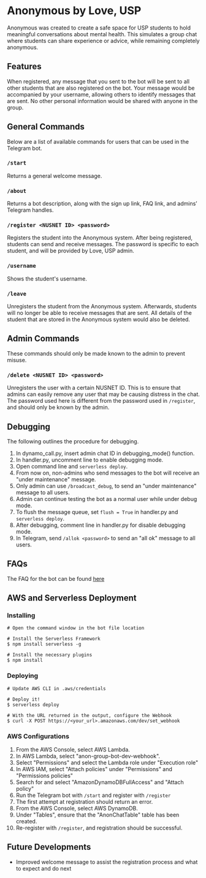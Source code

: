 # Anonymous by Love, USP
Anonymous was created to create a safe space for USP students to hold meaningful conversations about mental health.
This simulates a group chat where students can share experience or advice, while remaining completely anonymous.



## Features
When registered, any message that you sent to the bot will be sent to all other students that are also registered on the bot.
Your message would be accompanied by your username, allowing others to identify messages that are sent.
No other personal information would be shared with anyone in the group.



## General Commands
Below are a list of available commands for users that can be used in the Telegram bot.

### `/start`
Returns a general welcome message.

### `/about`
Returns a bot description, along with the sign up link, FAQ link, and admins’ Telegram handles.

### `/register <NUSNET ID> <password>`
Registers the student into the Anonymous system.
After being registered, students can send and receive messages.
The password is specific to each student, and will be provided by Love, USP admin.

### `/username`
Shows the student's username.

### `/leave`
Unregisters the student from the Anonymous system.
Afterwards, students will no longer be able to receive messages that are sent.
All details of the student that are stored in the Anonymous system would also be deleted.



## Admin Commands
These commands should only be made known to the admin to prevent misuse.

### `/delete <NUSNET ID> <password>`
Unregisters the user with a certain NUSNET ID.
This is to ensure that admins can easily remove any user that may be causing distress in the chat.
The password used here is different from the password used in `/register`, and should only be known by the admin.



## Debugging
The following outlines the procedure for debugging.
1. In dynamo_call.py, insert admin chat ID in debugging_mode() function.
2. In handler.py, uncomment line to enable debugging mode.
3. Open command line and `serverless deploy`.
4. From now on, non-admins who send messages to the bot will receive an "under maintenance" message.
5. Only admin can use `/broadcast_debug`, to send an "under maintenance" message to all users.
6. Admin can continue testing the bot as a normal user while under debug mode.
7. To flush the message queue, set `flush = True` in handler.py and `serverless deploy`.
8. After debugging, comment line in handler.py for disable debugging mode.
9. In Telegram, send `/allok <password>` to send an "all ok" message to all users.



## FAQs
The FAQ for the bot can be found [here](https://www.tinyurl.com/loveuspbotfaq "Love USP Bot FAQs")



## AWS and Serverless Deployment

### Installing
```
# Open the command window in the bot file location

# Install the Serverless Framework
$ npm install serverless -g

# Install the necessary plugins
$ npm install
```

### Deploying
```
# Update AWS CLI in .aws/credentials

# Deploy it!
$ serverless deploy

# With the URL returned in the output, configure the Webhook
$ curl -X POST https://<your_url>.amazonaws.com/dev/set_webhook
```

### AWS Configurations
1. From the AWS Console, select AWS Lambda.
2. In AWS Lambda, select "anon-group-bot-dev-webhook".
3. Select "Permissions" and select the Lambda role under "Execution role"
4. In AWS IAM, select "Attach policies" under "Permissions" and "Permissions policies"
5. Search for and select "AmazonDynamoDBFullAccess" and "Attach policy"
6. Run the Telegram bot with `/start` and register with `/register`
7. The first attempt at registration should return an error.
8. From the AWS Console, select AWS DynamoDB.
9. Under "Tables", ensure that the "AnonChatTable" table has been created.
10. Re-register with `/register`, and registration should be successful.



## Future Developments
- Improved welcome message to assist the registration process and what to expect and do next